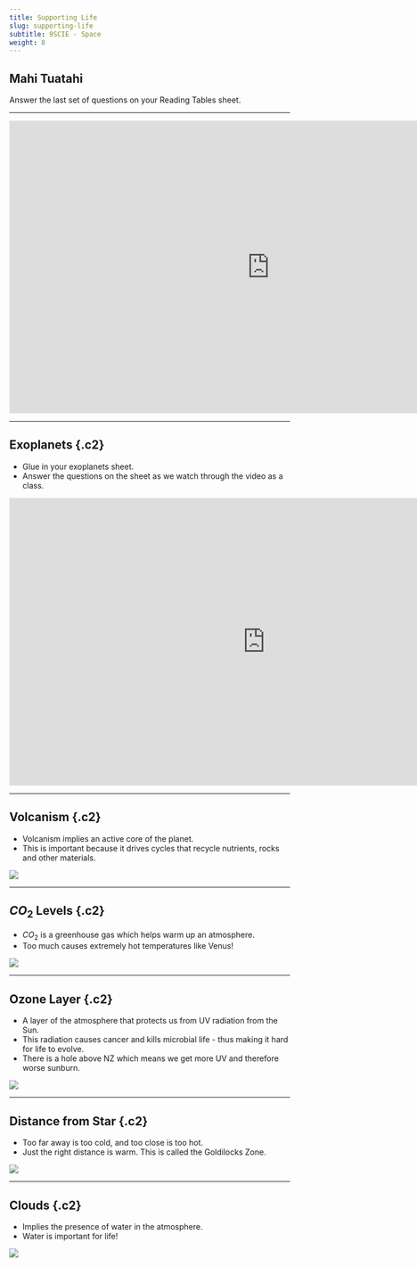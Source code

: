 ```yaml
---
title: Supporting Life
slug: supporting-life
subtitle: 9SCIE - Space
weight: 8
---
```


## Mahi Tuatahi

Answer the last set of questions on your Reading Tables sheet.

---

<iframe width="934" height="525" src="https://www.youtube.com/embed/EUU0-ZpFoK4" title="Exoplanets 101 | National Geographic" frameborder="0" allow="accelerometer; autoplay; clipboard-write; encrypted-media; gyroscope; picture-in-picture" allowfullscreen></iframe>

---

## Exoplanets {.c2}

- Glue in your exoplanets sheet.
- Answer the questions on the sheet as we watch through the video as a class.

<iframe width="918" height="516" src="https://www.youtube.com/embed/podiGVktYoM" title="Creating a Template for Habitable Exoplanets" frameborder="0" allow="accelerometer; autoplay; clipboard-write; encrypted-media; gyroscope; picture-in-picture" allowfullscreen></iframe>

---

## Volcanism {.c2}

- Volcanism implies an active core of the planet.
- This is important because it drives cycles that recycle nutrients, rocks and other materials.

![](https://external-content.duckduckgo.com/iu/?u=https%3A%2F%2Ftse4.mm.bing.net%2Fth%3Fid%3DOIP.0FlbtuOYW2ZqGyZXXP3ZRwHaFa%26pid%3DApi&f=1)

---

## $CO_{2}$ Levels {.c2}

- $CO_{2}$ is a greenhouse gas which helps warm up an atmosphere.
- Too much causes extremely hot temperatures like Venus!

![](https://external-content.duckduckgo.com/iu/?u=http%3A%2F%2Fwww.esa.int%2Fvar%2Fesa%2Fstorage%2Fimages%2Fesa_multimedia%2Fimages%2F2003%2F02%2Fgreenhouse_effect_on_venus%2F10076842-2-eng-GB%2FGreenhouse_effect_on_Venus_pillars.jpg&f=1&nofb=1)

---

## Ozone Layer {.c2}

- A layer of the atmosphere that protects us from UV radiation from the Sun.
- This radiation causes cancer and kills microbial life - thus making it hard for life to evolve.
- There is a hole above NZ which means we get more UV and therefore worse sunburn.

![](https://external-content.duckduckgo.com/iu/?u=https%3A%2F%2Fniwa.co.nz%2Fsites%2Fdefault%2Ffiles%2Fimported%2F__data%2Fassets%2Fimage%2F0016%2F52207%2Fbar2_large.jpg&f=1&nofb=1)

---

## Distance from Star {.c2}

- Too far away is too cold, and too close is too hot.
- Just the right distance is warm. This is called the Goldilocks Zone.

![](https://external-content.duckduckgo.com/iu/?u=https%3A%2F%2Fstatic.businessinsider.com%2Fimage%2F57b7681edb5ce94b088b7e07%2Fimage.jpg&f=1&nofb=1)

---

## Clouds {.c2}

- Implies the presence of water in the atmosphere.
- Water is important for life!

![](https://external-content.duckduckgo.com/iu/?u=https%3A%2F%2Fnews.mit.edu%2Fsites%2Fdefault%2Ffiles%2Fdownload%2F201503%2FMIT-Cloudy-Exo-01-press.jpg&f=1&nofb=1)


